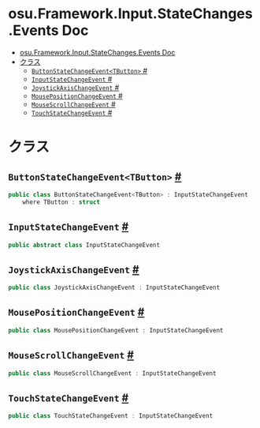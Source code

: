 # osu.Framework.Input.StateChanges.Events Doc
- [osu.Framework.Input.StateChanges.Events Doc](#osuframeworkinputstatechangesevents-doc)
- [クラス](#クラス)
  - [`ButtonStateChangeEvent<TButton>` #](#buttonstatechangeeventtbutton-)
  - [`InputStateChangeEvent` #](#inputstatechangeevent-)
  - [`JoystickAxisChangeEvent` #](#joystickaxischangeevent-)
  - [`MousePositionChangeEvent` #](#mousepositionchangeevent-)
  - [`MouseScrollChangeEvent` #](#mousescrollchangeevent-)
  - [`TouchStateChangeEvent` #](#touchstatechangeevent-)

# クラス
## `ButtonStateChangeEvent<TButton>` [#](https://github.com/ppy/osu-framework/blob/master/osu.Framework/Input/StateChanges/Events/ButtonStateChangeEvent.cs#L8)
```csharp
public class ButtonStateChangeEvent<TButton> : InputStateChangeEvent
    where TButton : struct
```

## `InputStateChangeEvent` [#](https://github.com/ppy/osu-framework/blob/master/osu.Framework/Input/StateChanges/Events/InputStateChangeEvent.cs#L13)
```csharp
public abstract class InputStateChangeEvent
```

## `JoystickAxisChangeEvent` [#](https://github.com/ppy/osu-framework/blob/master/osu.Framework/Input/StateChanges/Events/JoystickAxisChangeEvent.cs#L8)
```csharp
public class JoystickAxisChangeEvent : InputStateChangeEvent
```

## `MousePositionChangeEvent` [#](https://github.com/ppy/osu-framework/blob/master/osu.Framework/Input/StateChanges/Events/MousePositionChangeEvent.cs#L9)
```csharp
public class MousePositionChangeEvent : InputStateChangeEvent
```

## `MouseScrollChangeEvent` [#](https://github.com/ppy/osu-framework/blob/master/osu.Framework/Input/StateChanges/Events/MouseScrollChangeEvent.cs#L9)
```csharp
public class MouseScrollChangeEvent : InputStateChangeEvent
```

## `TouchStateChangeEvent` [#](https://github.com/ppy/osu-framework/blob/master/osu.Framework/Input/StateChanges/Events/TouchStateChangeEvent.cs#L9)
```csharp
public class TouchStateChangeEvent : InputStateChangeEvent
```